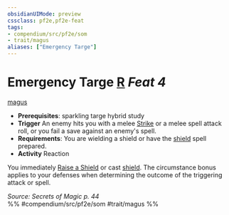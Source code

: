 ```yaml
---
obsidianUIMode: preview
cssclass: pf2e,pf2e-feat
tags:
- compendium/src/pf2e/som
- trait/magus
aliases: ["Emergency Targe"]
---
```

# Emergency Targe  [R](/rules/core-rulebook/chapter-9-playing-the-game.md#Actions "Reaction") *Feat 4*  
[magus](/rules/traits/magus-som.md)  

- **Prerequisites**: sparkling targe hybrid study
- **Trigger** An enemy hits you with a melee [Strike](/rules/actions/strike.md) or a melee spell attack roll, or you fail a save against an enemy's spell.
- **Requirements**: You are wielding a shield or have the [shield](/compendium/spells/shield.md) spell prepared.
- **Activity** Reaction

You immediately [Raise a Shield](/rules/actions/raise-a-shield.md) or cast [shield](/compendium/spells/shield.md). The circumstance bonus applies to your defenses when determining the outcome of the triggering attack or spell.

*Source: Secrets of Magic p. 44*  
%% #compendium/src/pf2e/som #trait/magus %%